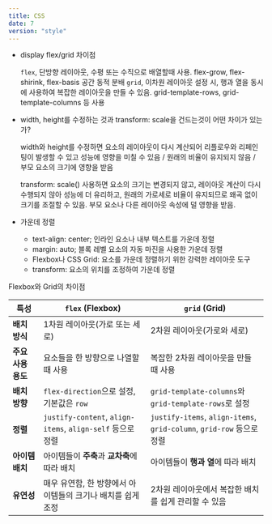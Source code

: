 ```yaml
---
title: CSS
date: 7
version: "style"
---
```


- display flex/grid 차이점

  `flex`, 단방향 레이아웃, 수평 또는 수직으로 배열할때 사용. flex-grow, flex-shirink, flex-basis 공간 동적 분배
  `grid`, 이차원 레이아웃 설정 시, 행과 열을 동시에 사용하여 복잡한 레이아웃을 만들 수 있음. grid-template-rows, grid-template-columns 등 사용

- width, height를 수정하는 것과 transform: scale을 건드는것이 어떤 차이가 있는가?

  width와 height를 수정하면 요소의 레이아웃이 다시 계산되어 리플로우와 리페인팅이 발생할 수 있고 성능에 영향을 미칠 수 있음 / 원래의 비율이 유지되지 않음 / 부모 요소의 크기에 영향을 받음

  transform: scale() 사용하면 요소의 크기는 변경되지 않고, 레이아웃 계산이 다시 수행되지 않아 성능에 더 유리하고, 원래의 가로세로 비율이 유지되므로 왜곡 없이 크기를 조절할 수 있음. 부모 요소나 다른 레이아웃 속성에 덜 영향을 받음.

- 가운데 정렬

  - text-align: center; 인라인 요소나 내부 텍스트를 가운데 정렬
  - margin: auto; 블록 레벨 요소의 자동 마진을 사용한 가운데 정렬
  - Flexbox나 CSS Grid: 요소를 가운데 정렬하기 위한 강력한 레이아웃 도구
  - transform: 요소의 위치를 조정하여 가운데 정렬

Flexbox와 Grid의 차이점

| 특성               | `flex` (Flexbox)                                            | `grid` (Grid)                                                         |
| ------------------ | ----------------------------------------------------------- | --------------------------------------------------------------------- |
| **배치 방식**      | 1차원 레이아웃(가로 또는 세로)                              | 2차원 레이아웃(가로와 세로)                                           |
| **주요 사용 용도** | 요소들을 한 방향으로 나열할 때 사용                         | 복잡한 2차원 레이아웃을 만들 때 사용                                  |
| **배치 방향**      | `flex-direction`으로 설정, 기본값은 `row`                   | `grid-template-columns`와 `grid-template-rows`로 설정                 |
| **정렬**           | `justify-content`, `align-items`, `align-self` 등으로 정렬  | `justify-items`, `align-items`, `grid-column`, `grid-row` 등으로 정렬 |
| **아이템 배치**    | 아이템들이 **주축**과 **교차축**에 따라 배치                | 아이템들이 **행과 열**에 따라 배치                                    |
| **유연성**         | 매우 유연함, 한 방향에서 아이템들의 크기나 배치를 쉽게 조정 | 2차원 레이아웃에서 복잡한 배치를 쉽게 관리할 수 있음                  |
